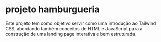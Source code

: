 # projeto hamburgueria

Este projeto tem como objetivo servir como uma introdução ao Tailwind CSS, abordando também conceitos de HTML e JavaScript para a construção de uma landing page interativa e bem estruturada.
